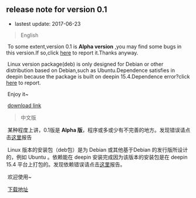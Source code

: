 ## release note for version 0.1

- lastest update: 2017-06-23

> English

​    To some extent,version 0.1 is **Alpha version** ,you may find some bugs in this version.If so,click [here](https://github.com/ypingcn/P2PChat-Qt/issues) to report it.Thanks anyway.

​    Linux version package(deb) is only designed for Debian or other distribution based on Debian,such as Ubuntu.Dependence satisfies in deepin because the package is built on deepin 15.4.Dependence error?click [here](https://github.com/ypingcn/P2PChat-Qt/issues) to report.

​    Enjoy it~

​    [download link](https://github.com/ypingcn/P2PChat-Qt/releases/tag/0.1)

> 中文版

​    某种程度上讲，0.1版是 **Alpha 版**，程序或多或少有不完善的地方。发现错误请点击[这里](https://github.com/ypingcn/P2PChat-Qt/issues)报告

​    Linux 版本的安装包（deb包）是为 Debian 或其他基于Debian 的发行版所设计的，例如 Ubuntu 。依赖能在 deepin 安装完成因为该版本的安装包是在 deepin 15.4 平台上打包的。发现依赖错误请点击[这里](https://github.com/ypingcn/P2PChat-Qt/issues)报告。

​    欢迎使用~

​    [下载地址](https://github.com/ypingcn/P2PChat-Qt/releases/tag/0.1) 

